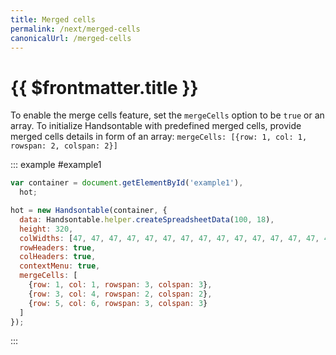 ```yaml
---
title: Merged cells
permalink: /next/merged-cells
canonicalUrl: /merged-cells
---
```


# {{ $frontmatter.title }}

To enable the merge cells feature, set the `mergeCells` option to be `true` or an array. To initialize Handsontable with predefined merged cells, provide merged cells details in form of an array: `mergeCells: [{row: 1, col: 1, rowspan: 2, colspan: 2}]`

::: example #example1
```js
var container = document.getElementById('example1'),
  hot;

hot = new Handsontable(container, {
  data: Handsontable.helper.createSpreadsheetData(100, 18),
  height: 320,
  colWidths: [47, 47, 47, 47, 47, 47, 47, 47, 47, 47, 47, 47, 47, 47, 47, 47],
  rowHeaders: true,
  colHeaders: true,
  contextMenu: true,
  mergeCells: [
    {row: 1, col: 1, rowspan: 3, colspan: 3},
    {row: 3, col: 4, rowspan: 2, colspan: 2},
    {row: 5, col: 6, rowspan: 3, colspan: 3}
  ]
});
```
:::
